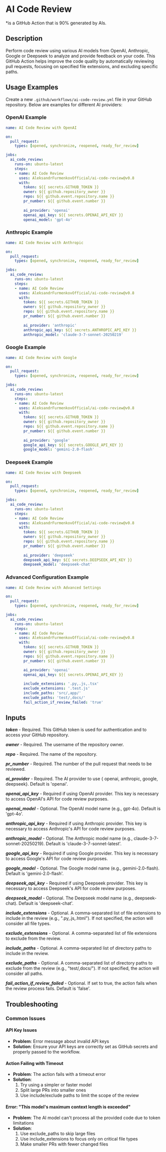 # AI Code Review
*is a GitHub Action that is 90% generated by AIs.

## Description

Perform code review using various AI models from OpenAI, Anthropic, Google or Deepseek to analyze and provide feedback on your code. This GitHub Action helps improve the code quality by automatically reviewing pull requests, focusing on specified file extensions, and excluding specific paths.

## Usage Examples

Create a new `.github/workflows/ai-code-review.yml` file in your GitHub repository. Below are examples for different AI providers:

### OpenAI Example

```yaml
name: AI Code Review with OpenAI

on:
  pull_request:
    types: [opened, synchronize, reopened, ready_for_review]

jobs:
  ai_code_review:
    runs-on: ubuntu-latest
    steps:
    - name: AI Code Review
      uses: AleksandrFurmenkovOfficial/ai-code-review@v0.8
      with:
        token: ${{ secrets.GITHUB_TOKEN }}
        owner: ${{ github.repository_owner }}
        repo: ${{ github.event.repository.name }}
        pr_number: ${{ github.event.number }}
        
        ai_provider: 'openai'
        openai_api_key: ${{ secrets.OPENAI_API_KEY }}
        openai_model: 'gpt-4o'
```

### Anthropic Example

```yaml
name: AI Code Review with Anthropic

on:
  pull_request:
    types: [opened, synchronize, reopened, ready_for_review]

jobs:
  ai_code_review:
    runs-on: ubuntu-latest
    steps:
    - name: AI Code Review
      uses: AleksandrFurmenkovOfficial/ai-code-review@v0.8
      with:
        token: ${{ secrets.GITHUB_TOKEN }}
        owner: ${{ github.repository_owner }}
        repo: ${{ github.event.repository.name }}
        pr_number: ${{ github.event.number }}
        
        ai_provider: 'anthropic'
        anthropic_api_key: ${{ secrets.ANTHROPIC_API_KEY }}
        anthropic_model: 'claude-3-7-sonnet-20250219'
```

### Google Example

```yaml
name: AI Code Review with Google

on:
  pull_request:
    types: [opened, synchronize, reopened, ready_for_review]

jobs:
  ai_code_review:
    runs-on: ubuntu-latest
    steps:
    - name: AI Code Review
      uses: AleksandrFurmenkovOfficial/ai-code-review@v0.8
      with:
        token: ${{ secrets.GITHUB_TOKEN }}
        owner: ${{ github.repository_owner }}
        repo: ${{ github.event.repository.name }}
        pr_number: ${{ github.event.number }}
        
        ai_provider: 'google'
        google_api_key: ${{ secrets.GOOGLE_API_KEY }}
        google_model: 'gemini-2.0-flash'
```

### Deepseek Example

```yaml
name: AI Code Review with Deepseek

on:
  pull_request:
    types: [opened, synchronize, reopened, ready_for_review]

jobs:
  ai_code_review:
    runs-on: ubuntu-latest
    steps:
    - name: AI Code Review
      uses: AleksandrFurmenkovOfficial/ai-code-review@v0.8
      with:
        token: ${{ secrets.GITHUB_TOKEN }}
        owner: ${{ github.repository_owner }}
        repo: ${{ github.event.repository.name }}
        pr_number: ${{ github.event.number }}
        
        ai_provider: 'deepseek'
        deepseek_api_key: ${{ secrets.DEEPSEEK_API_KEY }}
        deepseek_model: 'deepseek-chat'
```

### Advanced Configuration Example

```yaml
name: AI Code Review with Advanced Settings

on:
  pull_request:
    types: [opened, synchronize, reopened, ready_for_review]

jobs:
  ai_code_review:
    runs-on: ubuntu-latest
    steps:
    - name: AI Code Review
      uses: AleksandrFurmenkovOfficial/ai-code-review@v0.8
      with:
        token: ${{ secrets.GITHUB_TOKEN }}
        owner: ${{ github.repository_owner }}
        repo: ${{ github.event.repository.name }}
        pr_number: ${{ github.event.number }}

        ai_provider: 'openai'
        openai_api_key: ${{ secrets.OPENAI_API_KEY }}
        
        include_extensions: '.py,.js,.tsx'
        exclude_extensions: '.test.js'
        include_paths: 'src/,app/'
        exclude_paths: 'test/,docs/'
        fail_action_if_review_failed: 'true'
```

## Inputs

***token*** - Required. This GitHub token is used for authentication and to access your GitHub repository.

***owner*** - Required. The username of the repository owner.

***repo*** - Required. The name of the repository.

***pr_number*** - Required. The number of the pull request that needs to be reviewed.

***ai_provider*** - Required. The AI provider to use { openai, anthropic, google, deepseek}. Default is 'openai'.


***openai_api_key*** - Required if using OpenAI provider. This key is necessary to access OpenAI's API for code review purposes.

***openai_model*** - Optional. The OpenAI model name (e.g., gpt-4o). Default is 'gpt-4o'.


***anthropic_api_key*** - Required if using Anthropic provider. This key is necessary to access Anthropic's API for code review purposes.

***anthropic_model*** - Optional. The Anthropic model name (e.g., claude-3-7-sonnet-20250219). Default is 'claude-3-7-sonnet-latest'.


***google_api_key*** - Required if using Google provider. This key is necessary to access Google's API for code review purposes.

***google_model*** - Optional. The Google model name (e.g., gemini-2.0-flash). Default is 'gemini-2.0-flash'.


***deepseek_api_key*** - Required if using Deepseek provider. This key is necessary to access Deepseek's API for code review purposes.

***deepseek_model*** - Optional. The Deepseek model name (e.g., deepseek-chat). Default is 'deepseek-chat'.


***include_extensions*** - Optional. A comma-separated list of file extensions to include in the review (e.g., ".py,.js,.html"). If not specified, the action will consider all file types.

***exclude_extensions*** - Optional. A comma-separated list of file extensions to exclude from the review.

***include_paths*** - Optional. A comma-separated list of directory paths to include in the review.

***exclude_paths*** - Optional. A comma-separated list of directory paths to exclude from the review (e.g., "test/,docs/"). If not specified, the action will consider all paths.

***fail_action_if_review_failed*** - Optional. If set to true, the action fails when the review process fails. Default is 'false'.

## Troubleshooting

### Common Issues

#### API Key Issues
- **Problem**: Error message about invalid API keys
- **Solution**: Ensure your API keys are correctly set as GitHub secrets and properly passed to the workflow.

#### Action Failing with Timeout
- **Problem**: The action fails with a timeout error
- **Solution**: 
  1. Try using a simpler or faster model
  2. Split large PRs into smaller ones
  3. Use include/exclude paths to limit the scope of the review

#### Error: "This model's maximum context length is exceeded"
- **Problem**: The AI model can't process all the provided code due to token limitations
- **Solution**: 
  1. Use exclude_paths to skip large files
  2. Use include_extensions to focus only on critical file types
  3. Make smaller PRs with fewer changed files
